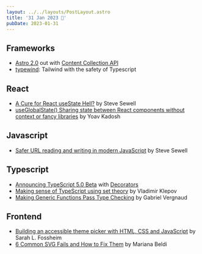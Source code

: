```yaml
---
layout: ../../layouts/PostLayout.astro
title: '31 Jan 2023 🎊'
pubDate: 2023-01-31
---
```


## Frameworks
* [Astro 2.0](https://astro.build/blog/astro-2) out with [Content Collection API](https://astro.build/blog/introducing-content-collections)
* [typewind](https://typewind.vercel.app): Tailwind with the safety of Typescript

## React
* [A Cure for React useState Hell?](https://www.builder.io/blog/use-reducer) by Steve Sewell
* [useGlobalState() Sharing state between React components without context or fancy libraries](https://yoavik.com/snippets/use-global-state) by Yoav Kadosh

## Javascript
* [Safer URL reading and writing in modern JavaScript](https://www.builder.io/blog/new-url) by Steve Sewell

## Typescript
* [Announcing TypeScript 5.0 Beta](https://devblogs.microsoft.com/typescript/announcing-typescript-5-0-beta) with [Decorators](https://devblogs.microsoft.com/typescript/announcing-typescript-5-0-beta/#decorators)
* [Making sense of TypeScript using set theory](https://blog.thoughtspile.tech/2023/01/23/typescript-sets) by Vladimir Klepov
* [Making Generic Functions Pass Type Checking](https://type-level-typescript.com/articles/making-generic-functions-pass-type-checking) by Gabriel Vergnaud

## Frontend
* [Building an accessible theme picker with HTML, CSS and JavaScript](https://fossheim.io/writing/posts/accessible-theme-picker-html-css-js) by Sarah L. Fossheim
* [6 Common SVG Fails and How to Fix Them](https://css-tricks.com/6-common-svg-fails-and-how-to-fix-them) by Mariana Beldi